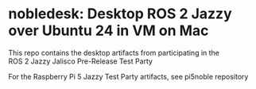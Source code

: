 # nobledesk: Desktop ROS 2 Jazzy over Ubuntu 24 in VM on Mac

This repo contains the desktop artifacts from participating in the  
ROS 2 Jazzy Jalisco Pre-Release Test Party

For the Raspberry Pi 5 Jazzy Test Party artifacts, see pi5noble repository
